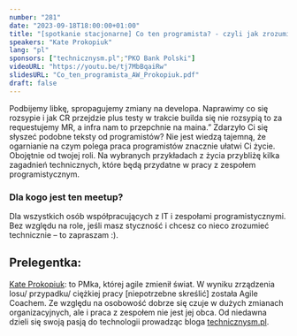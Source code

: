 ```yaml
---
number: "281"
date: "2023-09-18T18:00:00+01:00"
title: "[spotkanie stacjonarne] Co ten programista? - czyli jak zrozumieć programistę."
speakers: "Kate Prokopiuk"
lang: "pl"
sponsors: ["technicznysm.pl";"PKO Bank Polski"]
videoURL: "https://youtu.be/tj7MbBqaiRw"
slidesURL: "Co_ten_programista_AW_Prokopiuk.pdf"
draft: false
---
```


Podbijemy libkę, spropagujemy zmiany na developa. Naprawimy co się rozsypie i jak CR przejdzie plus testy w trakcie builda się nie rozsypią to za requestujemy MR, a infra nam to przepchnie na maina.” Zdarzyło Ci się słyszeć podobne teksty od programistów? Nie jest wiedzą tajemną, że ogarnianie na czym polega praca programistów znacznie ułatwi Ci życie. Obojętnie od twojej roli.
Na wybranych przykładach z życia przybliżę kilka zagadnień technicznych, które będą przydatne w pracy z zespołem programistycznym.

### Dla kogo jest ten meetup?

Dla wszystkich osób współpracujących z IT i zespołami programistycznymi. Bez względu na role, jeśli masz styczność i chcesz co nieco zrozumieć technicznie – to zapraszam :).

## Prelegentka:

[Kate Prokopiuk](https://www.linkedin.com/in/kate-prokopiuk-08567216b/): to PMka, której agile zmienił świat. W wyniku zrządzenia losu/ przypadku/ ciężkiej pracy [niepotrzebne skreślić] została Agile Coachem. Ze względu na osobowość dobrze się czuje w dużych zmianach organizacyjnych, ale i praca z zespołem nie jest jej obca. Od niedawna dzieli się swoją pasją do technologii prowadząc bloga [technicznysm.pl](https://www.technicznysm.pl).